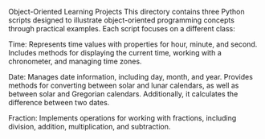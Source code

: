 Object-Oriented Learning Projects
This directory contains three Python scripts designed to illustrate object-oriented programming concepts through practical examples. Each script focuses on a different class:

Time: Represents time values with properties for hour, minute, and second. Includes methods for displaying the current time, working with a chronometer, and managing time zones.

Date: Manages date information, including day, month, and year. Provides methods for converting between solar and lunar calendars, as well as between solar and Gregorian calendars. Additionally, it calculates the difference between two dates.

Fraction: Implements operations for working with fractions, including division, addition, multiplication, and subtraction.